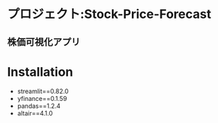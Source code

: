 # プロジェクト:Stock-Price-Forecast
## 株価可視化アプリ

# Installation
* streamlit==0.82.0
* yfinance==0.1.59
* pandas==1.2.4
* altair==4.1.0
